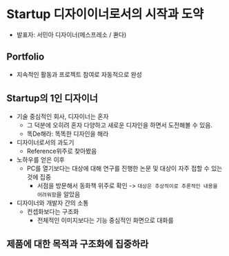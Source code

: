 # Startup 디자이이너로서의 시작과 도약
- 발표자: 서민아 디자이너(메스프레소 / 콴다)

## Portfolio
- 지속적인 활동과 프로젝트 참여로 자동적으로 완성

## Startup의 1인 디자이너
- 기술 중심적인 회사, 디자이너는 혼자
  - 그 덕분에 오히려 혼자 다양하고 새로운 디자인을 하면서 도전해볼 수 있음.
  - 똑De해라: 똑똑한 디자인을 해라
- 디자이너로서의 과도기
  - Reference위주로 찾아봤음
- 노하우를 얻은 이후
  - PC를 열기보다는 대상에 대해 연구를 진행한 논문 및 대상이 자주 접할 수 있는 것에 집중
     - 서점을 방문해서 동화책 위주로 확인 -> `대상은 추상적이로 추론적인 내용을 어려워함`을 알았음
- 디자이너와 개발자 간의 소통
  - 컨셉화보다는 구조화
     - 전체적인 이미지보다는 기능 중심적인 화면으로 대화를

## 제품에 대한 목적과 구조화에 집중하라